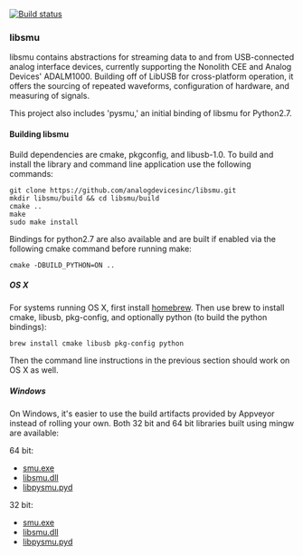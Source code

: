 [![Build status](https://ci.appveyor.com/api/projects/status/p30uj8rqulrxsqvs/branch/master?svg=true)](https://ci.appveyor.com/project/analogdevicesinc/libsmu/branch/master)

### libsmu

libsmu contains abstractions for streaming data to and from USB-connected
analog interface devices, currently supporting the Nonolith CEE and Analog
Devices' ADALM1000. Building off of LibUSB for cross-platform operation, it
offers the sourcing of repeated waveforms, configuration of hardware, and
measuring of signals.

This project also includes 'pysmu,' an initial binding of libsmu for Python2.7.

#### Building libsmu

Build dependencies are cmake, pkgconfig, and libusb-1.0. To build and install
the library and command line application use the following commands:

```
git clone https://github.com/analogdevicesinc/libsmu.git
mkdir libsmu/build && cd libsmu/build
cmake ..
make
sudo make install
```

Bindings for python2.7 are also available and are built if enabled via the
following cmake command before running make:

```
cmake -DBUILD_PYTHON=ON ..
```

##### OS X

For systems running OS X, first install [homebrew](http://brew.sh). Then use
brew to install cmake, libusb, pkg-config, and optionally python (to build the
python bindings):

```
brew install cmake libusb pkg-config python
```

Then the command line instructions in the previous section should work on OS X
as well.

##### Windows

On Windows, it's easier to use the build artifacts provided by Appveyor instead
of rolling your own. Both 32 bit and 64 bit libraries built using mingw are
available:

64 bit:
  - [smu.exe](https://ci.appveyor.com/api/projects/analogdevicesinc/libsmu/artifacts/smu.exe?branch=master&job=Platform%3A%20x64)
  - [libsmu.dll](https://ci.appveyor.com/api/projects/analogdevicesinc/libsmu/artifacts/libsmu.dll?branch=master&job=Platform%3A%20x64)
  - [libpysmu.pyd](https://ci.appveyor.com/api/projects/analogdevicesinc/libsmu/artifacts/libpysmu.pyd?branch=master&job=Platform%3A%20x64)

32 bit:
  - [smu.exe](https://ci.appveyor.com/api/projects/analogdevicesinc/libsmu/artifacts/smu.exe?branch=master&job=Platform%3A%20x86)
  - [libsmu.dll](https://ci.appveyor.com/api/projects/analogdevicesinc/libsmu/artifacts/libsmu.dll?branch=master&job=Platform%3A%20x86)
  - [libpysmu.pyd](https://ci.appveyor.com/api/projects/analogdevicesinc/libsmu/artifacts/libpysmu.pyd?branch=master&job=Platform%3A%20x86)
